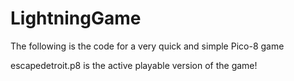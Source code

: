 # LightningGame
The following is the code for a very quick and simple Pico-8 game

escapedetroit.p8 is the active playable version of the game!
